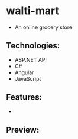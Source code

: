 # walti-mart
- An online grocery store

## Technologies:
- ASP.NET API
- C#
- Angular
- JavaScript 

## Features:
- 

## Preview:
